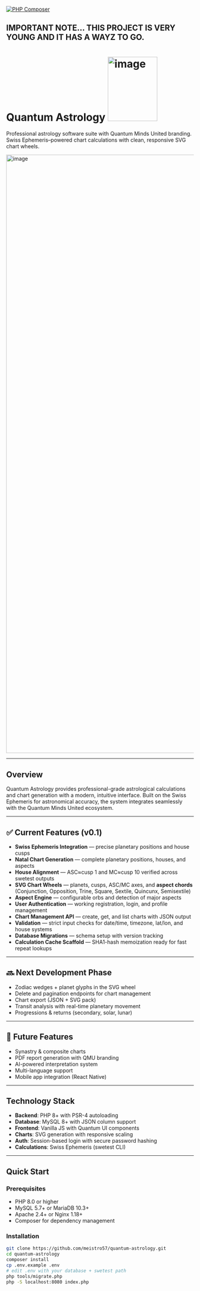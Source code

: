 [![PHP Composer](https://github.com/meistro57/quantum-astrology/actions/workflows/php.yml/badge.svg)](https://github.com/meistro57/quantum-astrology/actions/workflows/php.yml)
## IMPORTANT NOTE... THIS PROJECT IS VERY YOUNG AND IT HAS A WAYZ TO GO. 

# Quantum Astrology <img width="133" height="172" alt="image" src="https://github.com/user-attachments/assets/bf5c3fdb-5e4d-4d28-8a65-b7232a3583ae" />

Professional astrology software suite with Quantum Minds United branding. Swiss Ephemeris–powered chart calculations with clean, responsive SVG chart wheels.

<img width="906" height="1602" alt="image" src="https://github.com/user-attachments/assets/74b635dc-6f2e-47e4-93f5-2683c6d385ff" />

---

## Overview

Quantum Astrology provides professional-grade astrological calculations and chart generation with a modern, intuitive interface. Built on the Swiss Ephemeris for astronomical accuracy, the system integrates seamlessly with the Quantum Minds United ecosystem.

---

## ✅ Current Features (v0.1)

- **Swiss Ephemeris Integration** — precise planetary positions and house cusps
- **Natal Chart Generation** — complete planetary positions, houses, and aspects
- **House Alignment** — ASC≈cusp 1 and MC≈cusp 10 verified across swetest outputs
- **SVG Chart Wheels** — planets, cusps, ASC/MC axes, and **aspect chords** (Conjunction, Opposition, Trine, Square, Sextile, Quincunx, Semisextile)
- **Aspect Engine** — configurable orbs and detection of major aspects
- **User Authentication** — working registration, login, and profile management
- **Chart Management API** — create, get, and list charts with JSON output
- **Validation** — strict input checks for date/time, timezone, lat/lon, and house systems
- **Database Migrations** — schema setup with version tracking
- **Calculation Cache Scaffold** — SHA1-hash memoization ready for fast repeat lookups

---

## 🔜 Next Development Phase

- Zodiac wedges + planet glyphs in the SVG wheel  
- Delete and pagination endpoints for chart management  
- Chart export (JSON + SVG pack)  
- Transit analysis with real-time planetary movement  
- Progressions & returns (secondary, solar, lunar)  

---

## 📌 Future Features

- Synastry & composite charts  
- PDF report generation with QMU branding  
- AI-powered interpretation system  
- Multi-language support  
- Mobile app integration (React Native)  

---

## Technology Stack

- **Backend**: PHP 8+ with PSR-4 autoloading  
- **Database**: MySQL 8+ with JSON column support  
- **Frontend**: Vanilla JS with Quantum UI components  
- **Charts**: SVG generation with responsive scaling  
- **Auth**: Session-based login with secure password hashing  
- **Calculations**: Swiss Ephemeris (swetest CLI)  

---

## Quick Start

### Prerequisites
- PHP 8.0 or higher  
- MySQL 5.7+ or MariaDB 10.3+  
- Apache 2.4+ or Nginx 1.18+  
- Composer for dependency management  

### Installation
```bash
git clone https://github.com/meistro57/quantum-astrology.git
cd quantum-astrology
composer install
cp .env.example .env
# edit .env with your database + swetest path
php tools/migrate.php
php -S localhost:8080 index.php


